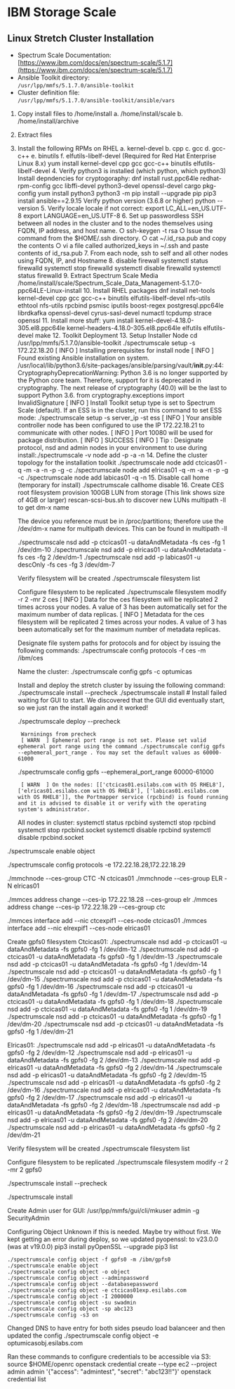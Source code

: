 # IBM Storage Scale
## Linux Stretch Cluster Installation

- Spectrum Scale
Documentation:  [https://www.ibm.com/docs/en/spectrum-scale/5.1.7](https://www.ibm.com/docs/en/spectrum-scale/5.1.7)
- Ansible Toolkit directory:  
```/usr/lpp/mmfs/5.1.7.0/ansible-toolkit```
- Cluster definition file:  
```/usr/lpp/mmfs/5.1.7.0/ansible-toolkit/ansible/vars```


1. Copy install files to /home/install
    a. /home/install/scale
    b. /home/install/archive
1. Extract files
3. Install the following RPMs on RHEL
    a. kernel-devel
    b. cpp
    c. gcc
    d. gcc-c++
    e. binutils
    f. elfutils-libelf-devel (Required for Red Hat Enterprise Linux 8.x)
    yum install kernel-devel cpp gcc gcc-c++ binutils elfutils-libelf-devel
	4. Verify python3 is installed (which python, which python3)
		Install depndencies for cryptogoraphy:  dnf install rust.ppc64le redhat-rpm-config gcc libffi-devel python3-devel openssl-devel cargo pkg-config
		yum install python3
		python3 -m pip install --upgrade pip
		pip3 install ansible==2.9.15
		Verify python version (3.6.8 or higher) python --version
	5. Verify locale
		locale
	if not correct:
		export LC_ALL=en_US.UTF-8 
		export LANGUAGE=en_US.UTF-8
	6. Set up passwordless SSH between all nodes in the cluster and to the nodes themselves using FQDN, IP address, and host name.
		○ ssh-keygen -t rsa
		○ Issue the command from the $HOME/.ssh directory.
		○ cat ~/.id_rsa.pub and copy the contents
		○ vi a file called authorized_keys in ~/.ssh and paste contents of id_rsa.pub
	7. From each node, ssh to self and all other nodes using FQDN, IP, and Hostname
	8. disable firewall
		systemctl status firewalld
		systemctl stop firewalld
		systemctl disable firewalld
		systemctl status firewalld
	9. Extract Spectrum Scale Media
	/home/install/scale/Spectrum_Scale_Data_Management-5.1.7.0-ppc64LE-Linux-install
	10. Install RHEL packages
		dnf install net-tools kernel-devel cpp gcc gcc-c++ binutils elfutils-libelf-devel nfs-utils ethtool nfs-utils rpcbind psmisc iputils  boost-regex postgresql.ppc64le librdkafka openssl-devel cyrus-sasl-devel numactl tcpdump strace openssl 
	11. Install more stuff:  yum install kernel-devel-4.18.0-305.el8.ppc64le kernel-headers-4.18.0-305.el8.ppc64le elfutils elfutils-devel make
	12. Toolkit Deployment
	13. Setup Installer Node
		cd /usr/lpp/mmfs/5.1.7.0/ansible-toolkit
		./spectrumscale setup -s 172.22.18.20
			[ INFO  ] Installing prerequisites for install node
			[ INFO  ] Found existing Ansible installation on system.
			/usr/local/lib/python3.6/site-packages/ansible/parsing/vault/__init__.py:44: CryptographyDeprecationWarning: Python 3.6 is no longer supported by the Python core team. Therefore, support for it is deprecated in cryptography. The next release of cryptography (40.0) will be the last to support Python 3.6.
			  from cryptography.exceptions import InvalidSignature
			[ INFO  ] Install Toolkit setup type is set to Spectrum Scale (default). If an ESS is in the cluster, run this command to set ESS mode: ./spectrumscale setup -s server_ip -st ess
			[ INFO  ] Your ansible controller node has been configured to use the IP 172.22.18.21 to communicate with other nodes.
			[ INFO  ] Port 10080 will be used for package distribution.
			[ INFO  ] SUCCESS
			[ INFO  ] Tip : Designate protocol, nsd and admin nodes in your environment to use during install:./spectrumscale -v node add <node> -p  -a -n
	14. Define the cluster topology for the installation toolkit
		./spectrumscale node add ctcicas01 -q -m -a -n -p -g -c
		./spectrumscale node add elricas01 -q -m -a -n -p -g -c
		./spectrumscale node add labicas01 -q -n
	15. Disable call home (temporary for install)
		./spectrumscale callhome disable
	16. Create CES root filesystem
	provision 100GB LUN from storage  (This link shows size of 4GB or larger)
	rescan-scsi-bus.sh to discover new LUNs
	multipath -ll to get dm-x name
	
	The device you reference must be in /proc/partitions; therefore use the /dev/dm-x name for multipath devices.  This can be found in multipath -ll
	
	./spectrumscale nsd add -p ctcicas01 -u dataAndMetadata -fs ces -fg 1 /dev/dm-10
	./spectrumscale nsd add -p elricas01 -u dataAndMetadata -fs ces -fg 2 /dev/dm-1
	./spectrumscale nsd add -p labicas01 -u descOnly -fs ces -fg 3 /dev/dm-7
	
	Verify filesystem will be created
	./spectrumscale filesystem list
	
	Configure filesystem to be replicated
	./spectrumscale filesystem modify -r 2 -mr 2 ces
		[ INFO  ] Data for the ces filesystem will be replicated 2 times across your nodes. A value of 3 has been automatically set for the maximum number of data replicas.
		[ INFO  ] Metadata for the ces filesystem will be replicated 2 times across your nodes. A value of 3 has been automatically set for the maximum number of metadata replicas.
	
	Designate file system paths for protocols and for object by issuing the following commands:
	./spectrumscale config protocols -f ces -m /ibm/ces
	
	Name the cluster:
./spectrumscale config gpfs -c optumicas
	
	Install and deploy the stretch cluster by issuing the following command:
	./spectrumscale install --precheck
	./spectrumscale install
		# Install failed waiting for GUI to start.  We discovered that the GUI did eventually start, so we just ran the install again and it worked!
	 
	./spectrumscale deploy --precheck
		
		Warninings from precheck
		[ WARN  ] Ephemeral port range is not set. Please set valid ephemeral port range using the command ./spectrumscale config gpfs --ephemeral_port_range . You may set the default values as 60000-61000
	./spectrumscale config gpfs --ephemeral_port_range 60000-61000
	
		[ WARN  ] On the nodes: [['ctcicas01.esilabs.com with OS RHEL8'], ['elricas01.esilabs.com with OS RHEL8'], ['labicas01.esilabs.com with OS RHEL8']], the Portmapper service (rpcbind) is found running and it is advised to disable it or verify with the operating system's administrator.
	
	All nodes in cluster:
	systemctl status rpcbind
	systemctl stop rpcbind
	systemctl stop rpcbind.socket
	systemctl disable rpcbind
	systemctl disable rpcbind.socket
	
./spectrumscale enable object
 
./spectrumscale config protocols -e 172.22.18.28,172.22.18.29
 
./mmchnode --ces-group CTC -N ctcicas01
./mmchnode --ces-group ELR -N elricas01
 
./mmces address change --ces-ip 172.22.18.28 --ces-group elr
./mmces address change --ces-ip 172.22.18.29 --ces-group ctc
 
./mmces interface add --nic ctcexpif1 --ces-node ctcicas01
./mmces interface add --nic elrexpif1 --ces-node elricas01
	
Create gpfs0 filesystem
Ctcicas01:
./spectrumscale nsd add -p ctcicas01 -u dataAndMetadata -fs gpfs0 -fg 1 /dev/dm-12
./spectrumscale nsd add -p ctcicas01 -u dataAndMetadata -fs gpfs0 -fg 1 /dev/dm-13
./spectrumscale nsd add -p ctcicas01 -u dataAndMetadata -fs gpfs0 -fg 1 /dev/dm-14
./spectrumscale nsd add -p ctcicas01 -u dataAndMetadata -fs gpfs0 -fg 1 /dev/dm-15
./spectrumscale nsd add -p ctcicas01 -u dataAndMetadata -fs gpfs0 -fg 1 /dev/dm-16
./spectrumscale nsd add -p ctcicas01 -u dataAndMetadata -fs gpfs0 -fg 1 /dev/dm-17
./spectrumscale nsd add -p ctcicas01 -u dataAndMetadata -fs gpfs0 -fg 1 /dev/dm-18
./spectrumscale nsd add -p ctcicas01 -u dataAndMetadata -fs gpfs0 -fg 1 /dev/dm-19
./spectrumscale nsd add -p ctcicas01 -u dataAndMetadata -fs gpfs0 -fg 1 /dev/dm-20
./spectrumscale nsd add -p ctcicas01 -u dataAndMetadata -fs gpfs0 -fg 1 /dev/dm-21

Elricas01:
./spectrumscale nsd add -p elricas01 -u dataAndMetadata -fs gpfs0 -fg 2 /dev/dm-12
./spectrumscale nsd add -p elricas01 -u dataAndMetadata -fs gpfs0 -fg 2 /dev/dm-13
./spectrumscale nsd add -p elricas01 -u dataAndMetadata -fs gpfs0 -fg 2 /dev/dm-14
./spectrumscale nsd add -p elricas01 -u dataAndMetadata -fs gpfs0 -fg 2 /dev/dm-15
./spectrumscale nsd add -p elricas01 -u dataAndMetadata -fs gpfs0 -fg 2 /dev/dm-16
./spectrumscale nsd add -p elricas01 -u dataAndMetadata -fs gpfs0 -fg 2 /dev/dm-17
./spectrumscale nsd add -p elricas01 -u dataAndMetadata -fs gpfs0 -fg 2 /dev/dm-18
./spectrumscale nsd add -p elricas01 -u dataAndMetadata -fs gpfs0 -fg 2 /dev/dm-19
./spectrumscale nsd add -p elricas01 -u dataAndMetadata -fs gpfs0 -fg 2 /dev/dm-20
./spectrumscale nsd add -p elricas01 -u dataAndMetadata -fs gpfs0 -fg 2 /dev/dm-21


Verify filesystem will be created
./spectrumscale filesystem list

Configure filesystem to be replicated
./spectrumscale filesystem modify -r 2 -mr 2 gpfs0

./spectrumscale install --precheck

./spectrumscale install

Create Admin user for GUI:
/usr/lpp/mmfs/gui/cli/mkuser admin -g SecurityAdmin


Configuring Object
Unknown if this is needed.  Maybe try without first.
	We kept getting an error during deploy, so we updated pyopenssl: to v23.0.0 (was at v19.0.0)
		pip3 install pyOpenSSL --upgrade
		pip3 list
		
	
	
	./spectrumscale config object -f gpfs0 -m /ibm/gpfs0
	./spectrumscale enable object
	./spectrumscale config object -o object
	./spectrumscale config object --adminpassword
	./spectrumscale config object --databasepassword
	./spectrumscale config object -e ctcicas01exp.esilabs.com
	./spectrumscale config object -I 2000000
	./spectrumscale config object -su swadmin
	./spectrumscale config object -sp abc123
	./spectrumscale config -s3 on
	
Changed DNS to have entry for both sides pseudo load balanceer and then updated the config
	./spectrumscale config object -e optumicasobj.esilabs.com
	
Ran these commands to configure credentials to be accessible via S3:
	source $HOME/openrc
	openstack credential create --type ec2 --project admin admin '{"access": "admintest", "secret": "abc123!!"}'
	openstack credential list
